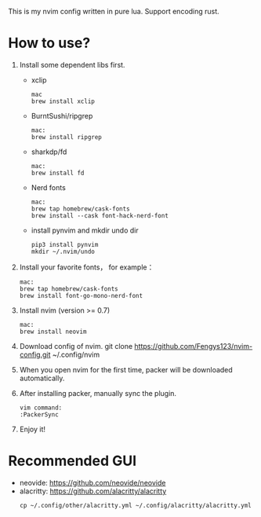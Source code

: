 This is my nvim config written in pure lua. Support encoding rust.

# How to use?
1. Install some dependent libs first.
    - xclip
        ```
        mac
        brew install xclip
        ```
    - BurntSushi/ripgrep
        ```
        mac: 
        brew install ripgrep 
        ```
    - sharkdp/fd
        ```
        mac: 
        brew install fd
        ```
    - Nerd fonts  
        ```
        mac:
        brew tap homebrew/cask-fonts
        brew install --cask font-hack-nerd-font
        ```
    - install pynvim and mkdir undo dir 
       ```
       pip3 install pynvim
       mkdir ~/.nvim/undo
       ```

2. Install your favorite fonts， for example：
    ```
    mac:
    brew tap homebrew/cask-fonts
    brew install font-go-mono-nerd-font
    ```
3. Install nvim (version >= 0.7)
    ```
    mac:
    brew install neovim
    ```
4. Download config of nvim. 
    git clone https://github.com/Fengys123/nvim-config.git ~/.config/nvim
5. When you open nvim for the first time, packer will be downloaded automatically.
6. After installing packer, manually sync the plugin.
    ```
    vim command:
    :PackerSync
    ```
7. Enjoy it!

# Recommended GUI
- neovide: https://github.com/neovide/neovide
- alacritty: https://github.com/alacritty/alacritty
    ```
    cp ~/.config/other/alacritty.yml ~/.config/alacritty/alacritty.yml
    ```
